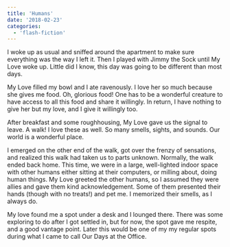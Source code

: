 ```yaml
---
title: 'Humans'
date: '2018-02-23'
categories:
  - 'flash-fiction'
---
```


I woke up as usual and sniffed around the apartment to make sure everything was
the way I left it. Then I played with Jimmy the Sock until My Love woke up.
Little did I know, this day was going to be different than most days.

<!-- truncate -->

My Love filled my bowl and I ate ravenously. I love her so much because she
gives me food. Oh, glorious food! One has to be a wonderful creature to have
access to all this food and share it willingly. In return, I have nothing to
give her but my love, and I give it willingly too.

After breakfast and some roughhousing, My Love gave us the signal to leave. A
walk! I love these as well. So many smells, sights, and sounds. Our world is a
wonderful place.

I emerged on the other end of the walk, got over the frenzy of sensations, and
realized this walk had taken us to parts unknown. Normally, the walk ended back
home. This time, we were in a large, well-lighted indoor space with other humans
either sitting at their computers, or milling about, doing human things. My Love
greeted the other humans, so I assumed they were allies and gave them kind
acknowledgement. Some of them presented their hands (though with no treats!) and
pet me. I memorized their smells, as I always do.

My love found me a spot under a desk and I lounged there. There was some
exploring to do after I got settled in, but for now, the spot gave me respite,
and a good vantage point. Later this would be one of my my regular spots during
what I came to call Our Days at the Office.
